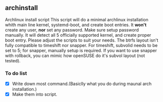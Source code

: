 ## archinstall
Archlinux install script
This script will do a minimal archlinux installation whith main line kernel, systemd-boot, and create boot entries. It **won't** create any user, **nor** set any password. Make sure setup password manually. It will detect all 5 officially supported kernel, and create proper boot entry. Please adjust the scripts to suit your needs. The btrfs layout isn't fully compatible to timeshift nor snapper. For timeshift, subvolid needs to be set to 5; for snapper, manually setup is required. If you want to use snapper with rollback, you can mimic how openSUSE do it's subvol layout (not tested).

### To do list
- [x] Write down most command.(Basiclly what you do during maunal arch installation.)
- [x] Make them into script.
